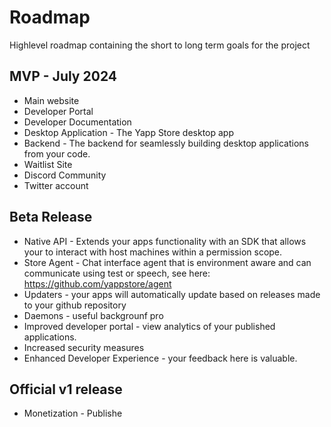 # Roadmap

Highlevel roadmap containing the short to long term goals for the project

## MVP - July 2024

- Main website
- Developer Portal
- Developer Documentation
- Desktop Application - The Yapp Store desktop app
- Backend - The backend for seamlessly building desktop applications from your code.
- Waitlist Site
- Discord Community 
- Twitter account

## Beta Release

- Native API - Extends your apps functionality with an SDK that allows your to interact with host machines within a permission scope.
- Store Agent - Chat interface agent that is environment aware and can communicate using test or speech, see here: https://github.com/yappstore/agent
- Updaters - your apps will automatically update based on releases made to your github repository
- Daemons - useful backgrounf pro
- Improved developer portal - view analytics of your published applications.
- Increased security measures
- Enhanced Developer Experience - your feedback here is valuable. 

## Official v1 release

- Monetization - Publishe